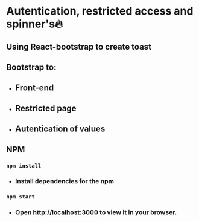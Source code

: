 # Autentication, restricted access and spinner's🔥 

## Using React-bootstrap to create toast

## Bootstrap to: 

- ## Front-end 

- ## Restricted page 

- ## Autentication of values


## NPM

### `npm install`

- ###  Install dependencies for the npm 

### `npm start`

- ### Open [http://localhost:3000](http://localhost:3000) to view it in your browser.
